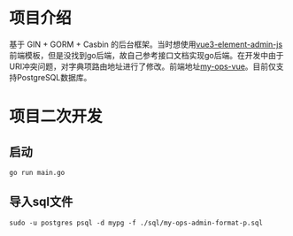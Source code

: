 # 项目介绍

基于 GIN + GORM + Casbin 的后台框架。当时想使用[vue3-element-admin-js](https://gitee.com/youlaiorg/vue3-element-admin-js)前端模板，但是没找到go后端，故自己参考接口文档实现go后端。在开发中由于URI冲突问题，对字典项路由地址进行了修改。前端地址[my-ops-vue](https://gitee.com/LingJianCode/my-ops-vue)。目前仅支持PostgreSQL数据库。

# 项目二次开发


## 启动
```shell
go run main.go
```

## 导入sql文件
```shell
sudo -u postgres psql -d mypg -f ./sql/my-ops-admin-format-p.sql
```